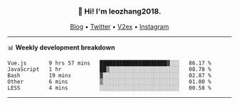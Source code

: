 <h3 align="center">👋 Hi! I'm leozhang2018.</h3>
<p align="center">
  <a href="https://code.leozhang2018.me">Blog</a> •
  <a href="https://twitter.com/leozhang2018">Twitter</a> •
  <a href="https://www.v2ex.com/member/leozhang">V2ex</a> •
  <a href="https://www.instagram.com/leozhanghere">Instagram</a>
</p>

-------

📊 **Weekly development breakdown**
<!--START_SECTION:waka-->
```text
Vue.js       9 hrs 57 mins   █████████████████████▓░░░   86.17 % 
JavaScript   1 hr            ██▒░░░░░░░░░░░░░░░░░░░░░░   08.78 % 
Bash         19 mins         ▓░░░░░░░░░░░░░░░░░░░░░░░░   02.87 % 
Other        6 mins          ▒░░░░░░░░░░░░░░░░░░░░░░░░   01.00 % 
LESS         4 mins          ░░░░░░░░░░░░░░░░░░░░░░░░░   00.58 % 
```
<!--END_SECTION:waka-->
-------
